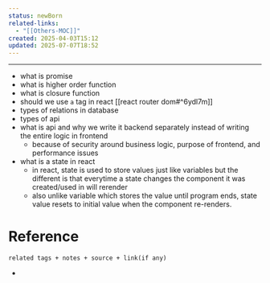 ```yaml
---
status: newBorn
related-links:
  - "[[Others-MOC]]"
created: 2025-04-03T15:12
updated: 2025-07-07T18:52
---
```

---

- what is promise
- what is higher order function
- what is closure function
- should we use `a` tag in react [[react router dom#^6ydl7m]]
- types of relations in database
- types of api
- what is api and why we write it backend separately instead of writing the entire logic in frontend
	- because of security around business logic, purpose of frontend, and performance issues
- what is a state in react
	- in react, state is used to store values just like variables but the different is that everytime a state changes the component it was created/used in will rerender
	- also unlike variable which stores the value until program ends, state value resets to initial value when the component re-renders.

# Reference
`related tags + notes + source + link(if any)`
 

- 